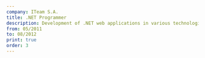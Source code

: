 ```yaml
---
company: ITeam S.A.
title: .NET Programmer
description: Development of .NET web applications in various technologies (ASP.NET 3.5, MVP, Linq to SQL, Silverlight, WCF, Entity Framework)
from: 05/2011
to: 08/2012
print: true
order: 3
---
```

